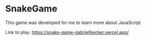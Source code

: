 # SnakeGame
This game was developed for me to learn more about JavaScript


Link to play: https://snake-game-gabriellkerber.vercel.app/
